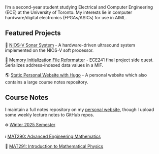 I’m a second-year student studying Electrical and Computer Engineering (ECE) at the University of Toronto. My interests lie in computer hardware/digital electronics (FPGAs/ASICs) for use in AIML.

## Featured Projects

📡 [NIOS-V Sonar System](https://github.com/arnav-patil-12/niosv-sonar-system) - A hardware-driven ultrasound system implemented on the NIOS-V soft processor.

💾 [Memory Initialization File Reformatter](https://github.com/arnav-patil-12/mif-serializer) - ECE241 final project side quest. Serializes address-indexed data values in a MIF.

🌎 [Static Personal Website with Hugo](https://github.com/arnav-patil-12/arnav-patil-12.github.io) - A personal website which also contains a large course notes repository.

## Course Notes
I maintain a full notes repository on my [personal website](https://arnav-patil-12.github.io/notes), though I upload some weekly lecture notes to GitHub repos.

❄️ [Winter 2025 Semester](https://github.com/arnav-patil-12/winter25-notes)

ℹ️ [MAT290: Advanced Engineering Mathematics](https://github.com/arnav-patil-12/mat290-notes)

🧮 [MAT291: Introduction to Mathematical Physics](https://github.com/arnav-patil-12/mat291-notes)
